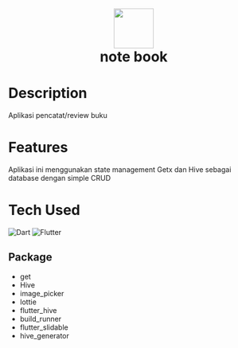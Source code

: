 <div align="center">
      <h1> <img src="https://15logo.net/wp-content/uploads/2017/03/NoteBook-800x800.jpg" width="80px"><br/>note book </h1>
     </div>


# Description
Aplikasi pencatat/review buku

# Features
Aplikasi ini menggunakan state management Getx dan Hive sebagai database dengan simple CRUD

# Tech Used
 ![Dart](https://img.shields.io/badge/dart-%230175C2.svg?style=for-the-badge&logo=dart&logoColor=white) ![Flutter](https://img.shields.io/badge/Flutter-%2302569B.svg?style=for-the-badge&logo=Flutter&logoColor=white)

## Package

- get
- Hive
- image_picker
- lottie
- flutter_hive
- build_runner
- flutter_slidable
- hive_generator

<!-- </> with 💛 by readMD (https://readmd.itsvg.in) -->

